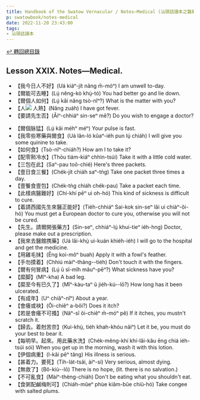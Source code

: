 ```yaml
---
title: Handbook of the Swatow Vernacular / Notes—Medical (汕頭話讀本之醫藥(補))
p: swatowbook/notes-medical
date: 2022-11-20 23:43:00
tags: 
- 汕頭話讀本
---
```


[↩️ 轉回總目錄](/swatowbook)

## Lesson XXIX. Notes—Medical.

* 【我今日人不好】(Uá kiáⁿ-jít nâng m̄-móⁿ) I am unwell to-day.
* 【爾能可去睡】(Lṳ́ nêng-kò khṳ̀-tó) You had better go and lie down.
* 【爾個人如何】(Lṳ́ kâi nâng tsò-nîⁿ?) What is the matter with you?
* 【人![](https://glyphwiki.org/glyph/u24360.50px.png) 人熱】(Nâng zuáh) I have got fever.
* 【要請先生否】(Âiⁿ-chhiáⁿ sin-seⁿ mē?) Do you wish to engage a doctor?
<!--more-->
* 【爾個脉猛】(Lṳ́ kâi méhⁿ méⁿ) Your pulse is fast.
* 【我零些寒藥與爾食】(Uá lân-ló kûaⁿ-iéh pun lṳ́ chiáh) I will give you some quinine to take.
* 【如何食】(Tsò-nîⁿ-chiáh?) How am I to take it?
* 【配零㸃冷水】(Thōu tiám-kiáⁿ chhìn-tsúi) Take it with a little cold water.
* 【三包在此】(Saⁿ-pau toõ-chié) Here's three packets.
* 【壹日食三餐】(Chék-jít chiáh saⁿ-tǹg) Take one packet three times a day.
* 【壹餮食壹包】(Chék-tǹg chiáh chék-pau) Take a packet each time.
* 【此樣病醫難好】(Chí-khí pēⁿ ui oh-hó) This kind of sickness is difficult to cure.
* 【着請西國先生來醫正能好】(Tiéh-chhiáⁿ Sai-kok sin-seⁿ lâi ui chiàⁿ-õi-hó) You must get a European doctor to cure you, otherwise you will not be cured.
* 【先生。請爾開張藥方】(Sin-seⁿ, chhiáⁿ-lṳ́ khui-tieⁿ iéh-hng) Doctor, please make out a prescription.
* 【我來去醫館携藥】(Uá lâi-khṳ̀ ui-kuán khiéh-iéh) I will go to the hospital and get the medicine.
* 【用雞毛抹】(Ēng koi-môⁿ buah) Apply it with a fowl's feather.
* 【手勿摸着】(Chhiú màiⁿ-thãng--tiéh) Don't touch it with the fingers.
* 【爾有何冒病】(Lṳ́ ũ sĩ-mîh mâuⁿ-pēⁿ?) What sickness have you?
* 【縻脚】(Mîⁿ-kha) A bad leg.
* 【縻至今有巳久了】(Mîⁿ-kàu-taⁿ ũ jiéh-kú--lō?) How long has it been ulcerated.
* 【有成年】(U^ chiâⁿ-nîⁿ) About a year.
* 【會癢或袂】(Ōi-chiẽⁿ a-bõi?) Does it itch?
* 【若是會癢不可搔】(Nãⁿ-sĩ õi-chiẽⁿ m̄-móⁿ pê) If it itches, you mustn't scratch it.
* 【歸去。着尅苦奈】(Kui-khṳ̀, tiéh khah-khóu nãiⁿ) Let it be, you must do your best to bear it.
* 【每明早。起來。用此藥水洗】(Chék-mêng-khí khí-lâi-kâu ēng chiá iéh-tsúi sói) When you get up in the morning, wash it with this lotion.
* 【伊個病重】(I-kâi pēⁿ tãng) His illness is serious.
* 【甚着力。要死】(Tih-lát-tsãi, àiⁿ-sí) Very serious, almost dying.
* 【無救了】(Bô-kiù--lō) There is no hope, (lit. there is no salvation.)
* 【不可亂食】(Màiⁿ-thèng-chiáh) Don't be eating what you shouldn't eat.
* 【食粥配鹹梅則可】(Chiáh-mûeⁿ phùe kiâm-bûe chiũ-hó) Take congee with salted plums.
